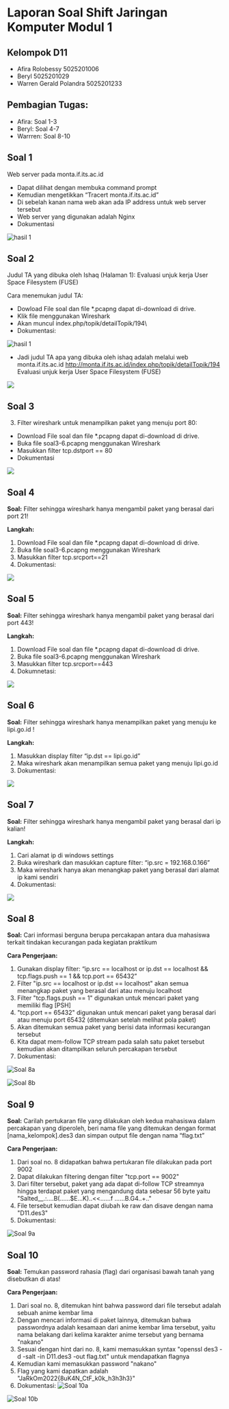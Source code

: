 # Laporan Soal Shift Jaringan Komputer Modul 1

## Kelompok D11

- Afira Rolobessy         5025201006
- Beryl                   5025201029
- Warren Gerald Polandra  5025201233

## Pembagian Tugas:
- Afira: Soal 1-3
- Beryl: Soal 4-7
- Warrren: Soal 8-10

## Soal 1
Web server pada monta.if.its.ac.id
-	Dapat dilihat dengan membuka command prompt
-	Kemudian mengetikkan “Tracert monta.if.its.ac.id”
-	Di sebelah kanan nama web akan ada IP address untuk web server tersebut
-	Web server yang digunakan adalah Nginx
-	Dokumentasi

![hasil 1](https://github.com/AfiraRolobessy03/gambar-modul-1-jarkom/blob/main/image.png)


## Soal 2
Judul TA yang dibuka oleh Ishaq (Halaman 1):  Evaluasi unjuk kerja User Space Filesystem (FUSE)

Cara menemukan judul TA:
-	Dowload File soal dan file *.pcapng dapat di-download di drive.
-	Klik file menggunakan Wireshark
-	Akan muncul index.php/topik/detailTopik/194\
-	Dokumentasi:

![hasil 1](https://github.com/AfiraRolobessy03/gambar-modul-1-jarkom/blob/main/2.png)

-	Jadi judul TA apa yang dibuka oleh ishaq adalah melalui web monta.if.its.ac.id http://monta.if.its.ac.id/index.php/topik/detailTopik/194 Evaluasi unjuk kerja User Space Filesystem (FUSE)

![](https://github.com/AfiraRolobessy03/gambar-modul-1-jarkom/blob/main/3.png)

## Soal 3
3.	Filter wireshark untuk menampilkan paket yang menuju port 80:

-	Download File soal dan file *.pcapng dapat di-download di drive.
-	Buka file soal3-6.pcapng menggunakan Wireshark
-	Masukkan filter tcp.dstport == 80
-	Dokumentasi

![](https://github.com/AfiraRolobessy03/gambar-modul-1-jarkom/blob/main/4.png)

## Soal 4
**Soal:**
Filter sehingga wireshark hanya mengambil paket yang berasal dari port 21!

**Langkah:**
1. Download File soal dan file *.pcapng dapat di-download di drive.
2. Buka file soal3-6.pcapng menggunakan Wireshark
3. Masukkan filter tcp.srcport==21
4. Dokumentasi:

![](https://cdn.discordapp.com/attachments/1023246973551255652/1023247271753695243/unknown.png)

## Soal 5
**Soal:**
Filter sehingga wireshark hanya mengambil paket yang berasal dari port 443!

**Langkah:**
1. Download File soal dan file *.pcapng dapat di-download di drive.
2. Buka file soal3-6.pcapng menggunakan Wireshark
3. Masukkan filter tcp.srcport==443
4. Dokumnetasi:

![](https://cdn.discordapp.com/attachments/1023246973551255652/1023247546983911485/unknown.png)

## Soal 6
**Soal:**
Filter sehingga wireshark hanya menampilkan paket yang menuju ke lipi.go.id !

**Langkah:**
1. Masukkan display filter “ip.dst == lipi.go.id”
2. Maka wireshark akan menampilkan semua paket yang menuju lipi.go.id
3. Dokumentasi:

![](https://cdn.discordapp.com/attachments/1023246973551255652/1023247715913695262/unknown.png)


## Soal 7
**Soal:**
Filter sehingga wireshark hanya mengambil paket yang berasal dari ip kalian!

**Langkah:**
1. Cari alamat ip di windows settings
2. Buka wireshark dan masukkan capture filter: “ip.src = 192.168.0.166”
3. Maka wireshark hanya akan menangkap paket yang berasal dari alamat ip kami sendiri
4. Dokumentasi:

![](https://cdn.discordapp.com/attachments/1023246973551255652/1023248269868028044/unknown.png)


## Soal 8

**Soal:**
Cari informasi berguna berupa percakapan antara dua mahasiswa terkait tindakan kecurangan pada kegiatan praktikum

**Cara Pengerjaan:**
1. Gunakan display filter: “ip.src == localhost or ip.dst == localhost && tcp.flags.push == 1 && tcp.port == 65432”
2. Filter "ip.src == localhost or ip.dst == localhost" akan semua menangkap paket yang berasal dari atau menuju localhost
3. Filter "tcp.flags.push == 1" digunakan untuk mencari paket yang memiliki flag [PSH]
4. "tcp.port == 65432" digunakan untuk mencari paket yang berasal dari atau menuju port 65432 (ditemukan setelah melihat pola paket)
5. Akan ditemukan semua paket yang berisi data informasi kecurangan tersebut
6. Kita dapat mem-follow TCP stream pada salah satu paket tersebut kemudian akan ditampilkan seluruh percakapan tersebut
7. Dokumentasi:

![Soal 8a](https://cdn.discordapp.com/attachments/856609726225973278/1023269443528298526/unknown.png)

![Soal 8b](https://cdn.discordapp.com/attachments/856609726225973278/1023270138969067651/unknown.png)

## Soal 9

**Soal:**
Carilah pertukaran file yang dilakukan oleh kedua mahasiswa dalam percakapan yang diperoleh, beri nama file yang ditemukan dengan format [nama_kelompok].des3 dan simpan output file dengan nama “flag.txt”

**Cara Pengerjaan:**
1. Dari soal no. 8 didapatkan bahwa pertukaran file dilakukan pada port 9002
2. Dapat dilakukan filtering dengan filter "tcp.port == 9002"
3. Dari filter tersebut, paket yang ada dapat di-follow TCP streamnya hingga terdapat paket yang mengandung data sebesar 56 byte yaitu "Salted__.:....B(......$E...K)..<<......f ......B.G4..+.."
4. File tersebut kemudian dapat diubah ke raw dan disave dengan nama "D11.des3"
5. Dokumentasi:

![Soal 9a](https://cdn.discordapp.com/attachments/856609726225973278/1023272134027522109/unknown.png)

## Soal 10

**Soal:**
Temukan password rahasia (flag) dari organisasi bawah tanah yang disebutkan di atas!

**Cara Pengerjaan:**
1. Dari soal no. 8, ditemukan hint bahwa password dari file tersebut adalah sebuah anime kembar lima
2. Dengan mencari informasi di paket lainnya, ditemukan bahwa passwordnya adalah kesamaan dari anime kembar lima tersebut, yaitu nama belakang dari kelima karakter anime tersebut yang bernama "nakano"
3. Sesuai dengan hint dari no. 8, kami memasukkan syntax "openssl des3 -d -salt -in D11.des3 -out flag.txt" untuk mendapatkan flagnya
4. Kemudian kami memasukkan password "nakano"
5. Flag yang kami dapatkan adalah "JaRkOm2022{8uK4N_CtF_k0k_h3h3h3}"
6. Dokumentasi:
![Soal 10a](https://cdn.discordapp.com/attachments/856609726225973278/1023273758871539732/unknown.png)

![Soal 10b](https://cdn.discordapp.com/attachments/856609726225973278/1023274076439052418/unknown.png)
